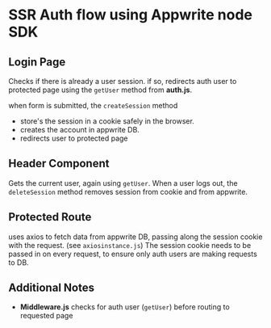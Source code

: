 # SSR Auth flow using Appwrite node SDK

## Login Page

Checks if there is already a user session. if so, redirects auth user to protected page using the ```getUser``` method from **auth.js**.

when form is submitted, the ```createSession``` method 
- store's the session in a cookie safely in the browser. 
- creates the account in appwrite DB.
- redirects user to protected page

## Header Component
Gets the current user, again using ```getUser```. When a user logs out, the ```deleteSession``` method removes session from cookie and from appwrite.  


## Protected Route
uses axios to fetch data from appwrite DB, passing along the session cookie with the request. (see ```axiosinstance.js```) The session cookie needs to be passed in on every request, to ensure only auth users are making requests to DB. 


## Additional Notes

- **Middleware.js** checks for auth user (```getUser```) before routing to requested page

